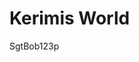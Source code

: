 <!DOCTYPE html>
<html>
<head>
<title>Page Title</title>
</head>
<body>

<h1>Kerimis World</h1>
<p>SgtBob123p</p>

</body>
</html>
